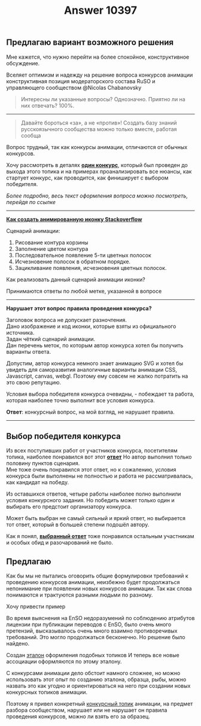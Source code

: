 ﻿---
title: "Answer 10397"
se.owner.user_id: 28748
se.owner.display_name: "Alexandr_TT"
se.owner.link: "https://ru.meta.stackoverflow.com/users/28748/alexandr-tt"
se.answer_id: 10397
se.question_id: 10370
se.post_type: answer
se.score: -3
se.is_accepted: False
---
<h2>Предлагаю вариант возможного решения</h2>

<p>Мне кажется, что нужно перейти на более спокойное, конструктивное обсуждение. </p>

<p>Вселяет оптимизм и надежду на решение вопроса конкурсов анимации  конструктивная позиция  модераторского состава RuSO и управляющего сообществом @Nicolas Chabanovsky  </p>

<blockquote>
  <p>Интересны ли указанные вопросы? Однозначно. Приятно ли на них
  отвечать? 100%.</p>
</blockquote>

<hr>

<blockquote>
  <p>Давайте бороться «за», а не «против»! Создать базу знаний<br>
  русскоязычного сообщества можно только вместе, работая сообща      </p>
</blockquote>

<p>Вопрос трудный, так как конкурсы анимации, отличаются от обычных конкурсов.</p>

<p>Хочу рассмотреть в деталях <a href="https://ru.stackoverflow.com/q/1085360/28748"><strong>один конкурс</strong></a>, который был проведен до выхода этого топика и на примерах проанализировать все нюансы, как стартует конкурс, как проводится, как финиширует с выбором победителя.</p>

<p><em>Более подробно, весь текст оформления вопроса можно посмотреть, перейдя по ссылке</em>
<hr>
<a href="https://ru.stackoverflow.com/q/1085360/28748"><strong>Как создать анимированную иконку Stackoverflow</strong></a> </p>

<p>Сценарий анимации:</p>

<ol>
<li>Рисование контура корзины</li>
<li>Заполнение цветом контура</li>
<li>Последовательное появление 5-ти цветных полосок</li>
<li>Исчезновение полосок в обратном порядке.</li>
<li>Зацикливание появления, исчезновения цветных полосок.   </li>
</ol>

<p>Как реализовать данный сценарий анимации иконки?</p>

<p>Принимаются ответы по любой метке, указанной в вопросе </p>

<hr>  

<p><strong>Нарушает этот вопрос правила проведения конкурса?</strong>    </p>

<p>Заголовок вопроса не допускает разночтения.<br>
Дано изображение  и код иконки, которые взяты из официального источника.<br>
Задан чёткий сценарий анимации.<br>
Дан перечень меток, по которым автор конкурса хотел бы получить варианты ответа. </p>

<p>Допустим, автор конкурса немного знает анимацию SVG и хотел бы увидеть для саморазвития аналогичные варианты анимации CSS, Javascript, canvas, webgl. Поэтому ему совсем не жалко  потратить на это свою репутацию.</p>

<p>Условия выбора победителя конкурса очевидны, - побеждает та работа, которая наиболее точно выполнит все условия конкурса.</p>

<p><strong>Ответ</strong>: конкурсный вопрос, на мой взгляд,  не нарушает правила.  </p>

<hr>

<h2>Выбор победителя конкурса</h2>

<p>Из всех поступивших работ от участников конкурса, посетителям топика, наиболее понравился вот этот <a href="https://ru.stackoverflow.com/a/1086216/28748"><strong>ответ</strong></a>  Но  автор  выполнил только половину пунктов сценария.<br>
Мне тоже очень понравился этот ответ, но к сожалению, условия конкурса были выполнены не полностью  и работа не рассматривалась, как кандидат на победу.  </p>

<p>Из оставшихся ответов, четыре работы наиболее полно выполнили условия конкурсного задания. 
Но победить может  только один и выбирать его предстоит организатору конкурса. </p>

<p>Может быть выбран не самый сильный и яркий ответ, но выбирается тот ответ, который в большей степени подошёл автору.</p>

<p>Как я понял, <a href="https://ru.stackoverflow.com/a/1086439/28748"><strong>выбранный ответ</strong></a> тоже понравился остальным участникам и особых обид и разочарований не было. </p>

<h2>Предлагаю</h2>

<p>Как бы мы не пытались оговорить общие формулировки  требований к проведению конкурсов анимации, неизбежно будет продолжаться непонимание при появлении новых конкурсов анимации. Так как слова понимаются и трактуются разными людьми по разному.   </p>

<p>Хочу привести пример</p>

<p>Во время выяснения на EnSO недоразумений по соблюдению атрибутов лицензии при публикации переводов с EnSO,  было очень много претензий,  высказывалось очень много взаимно противоречивых требований. Это могло продолжаться бесконечно. Но решение было найдено.     </p>

<p>Создан <a href="https://ru.meta.stackoverflow.com/a/10232/28748">эталон</a> оформления подобных топиков 
И теперь все новые ассоциации оформляются по этому эталону.</p>

<p>С конкурсами анимации дело обстоит намного сложнее, но можно использовать этот опыт по созданию эталона, образца, рыбы, можно назвать это как угодно и ориентироваться на него при создании новых конкурсных топиков анимации.    </p>

<p>Поэтому я привел конкретный <a href="https://ru.stackoverflow.com/q/1085360/28748">конкурсный топик</a> анимации, на предмет разбора сообществом, нарушает или не нарушает он правила проведения конкурсов, можно ли взять его за образец. </p>
